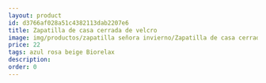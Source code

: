 ```yaml
---
layout: product
id: d3766af028a51c4382113dab2207e6
title: Zapatilla de casa cerrada de velcro
image: img/productos/zapatilla señora invierno/Zapatilla de casa cerrada de velcro=22=azul rosa beige Biorelax.webp
price: 22
tags: azul rosa beige Biorelax
description: 
order: 0
---
```

